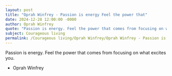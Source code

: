 ```yaml
---
layout: post
title: "Oprah Winfrey - Passion is energy Feel the power that"
date: 2024-12-28 12:00:00 -0000
author: Oprah Winfrey
quote: "Passion is energy. Feel the power that comes from focusing on what excites you."
subject: Courageous living
permalink: /Courageous living/Oprah Winfrey/Oprah Winfrey - Passion is energy Feel the power that
---
```


Passion is energy. Feel the power that comes from focusing on what excites you.

- Oprah Winfrey

